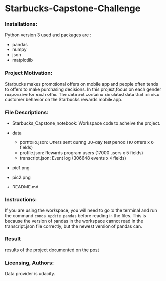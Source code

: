 # Starbucks-Capstone-Challenge

### Installations:
Python version 3 used and packages are :
- pandas
- numpy
- json
- matplotlib

### Project Motivation:
Starbucks makes promotional offers on mobile app and people often tends to offers to make purchasing decisions.
In this project,focus on each gender responsive for each offer. The data set contains simulated data that mimics customer behavior on the Starbucks rewards mobile app.

### File Descriptions:
- Starbucks_Capstone_notebook: Workspace code to acheive the project.

- data
    - portfolio.json: Offers sent during 30-day test period (10 offers x 6 fields)
    - profile.json: Rewards program users (17000 users x 5 fields)
    - transcript.json: Event log (306648 events x 4 fields)
 - pic1.png	
 - pic2.png

- README.md

### Instructions:
If you are using the workspace, you will need to go to the terminal and run the command `conda update pandas` before reading in the files. This is because the version of pandas in the workspace cannot read in the transcript.json file correctly, but the newest version of pandas can.
### Result 
 results of the project documented on the <a href='https://medium.com/@aeshaalsh/starbucks-offers-and-each-gender-response-3dc56d98fdfe?source=friends_link&sk=9bc85aebd8157312630924a181f9138e'>post</a>


### Licensing, Authors:
Data provider is udacity.
